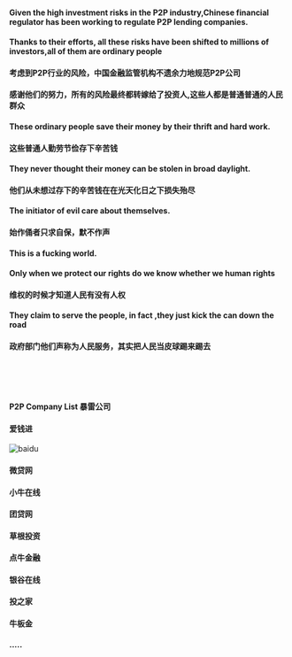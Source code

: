 #### Given the high investment risks in the P2P industry,Chinese financial regulator has been working to regulate P2P lending companies.<p>
#### Thanks to their efforts, all these risks have been shifted to millions of investors,all of them are ordinary people

#### 考虑到P2P行业的风险，中国金融监管机构不遗余力地规范P2P公司 <p>
#### 感谢他们的努力，所有的风险最终都转嫁给了投资人,这些人都是普通普通的人民群众

#### These ordinary people save their money by their thrift and hard work.<p>
#### 这些普通人勤劳节俭存下辛苦钱

#### They never thought their money can be stolen in broad daylight.<p>
#### 他们从未想过存下的辛苦钱在在光天化日之下损失殆尽
  
#### The initiator of evil care about themselves.<p>
#### 始作俑者只求自保，默不作声

#### This is a fucking world.<p>

#### Only when we protect our rights do we know whether we human rights<p>
#### 维权的时候才知道人民有没有人权<p>

#### They claim to serve the people, in fact ,they just kick the can down the road<p>
#### 政府部门他们声称为人民服务，其实把人民当皮球踢来踢去<p>

<br>
<br>
<br>

#### P2P Company List 暴雷公司

#### 爱钱进

![baidu](http://www.baidu.com/img/bdlogo.gi "百度logo")  


#### 微贷网

#### 小牛在线

#### 团贷网

#### 草根投资

#### 点牛金融

#### 银谷在线

#### 投之家

#### 牛板金

#### .....
